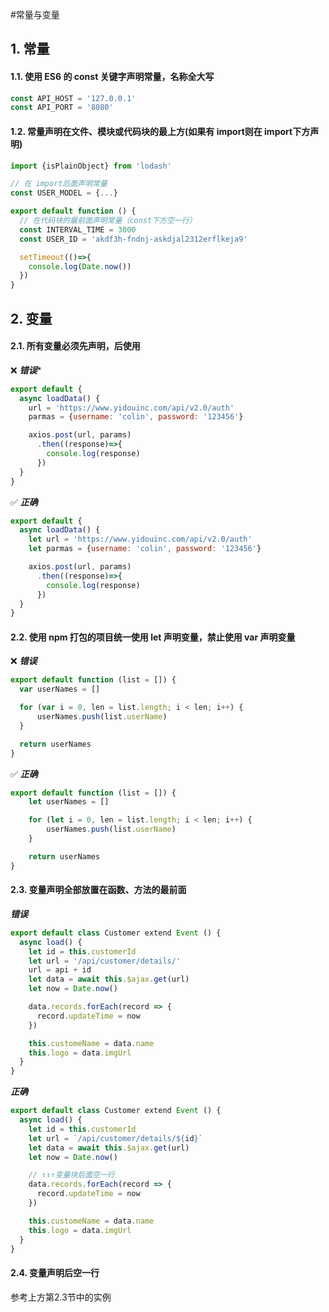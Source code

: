 #常量与变量

## 1. 常量

#### 1.1. 使用 ES6 的 const 关键字声明常量，名称全大写
```javascript
const API_HOST = '127.0.0.1'
const API_PORT = '8080'
```
#### 1.2. 常量声明在文件、模块或代码块的最上方(如果有 import则在 import下方声明)
```javascript
import {isPlainObject} from 'lodash'

// 在 import后面声明常量
const USER_MODEL = {...}
```

```javascript
export default function () {
  // 在代码块的最前面声明常量（const下方空一行）
  const INTERVAL_TIME = 3000
  const USER_ID = 'akdf3h-fndnj-askdjal2312erflkeja9'

  setTimeout(()=>{
    console.log(Date.now())
  })
}
```

## 2. 变量
#### 2.1. 所有变量必须先声明，后使用

❌ ***错误****

```javascript
export default {
  async loadData() {
    url = 'https://www.yidouinc.com/api/v2.0/auth'
    parmas = {username: 'colin', password: '123456'}

    axios.post(url, params)
      .then((response)=>{
        console.log(response)
      })
  }
}
```

✅ ***正确***

```javascript
export default {
  async loadData() {
    let url = 'https://www.yidouinc.com/api/v2.0/auth'
    let parmas = {username: 'colin', password: '123456'}

    axios.post(url, params)
      .then((response)=>{
        console.log(response)
      })
  }
}
```

#### 2.2. 使用 npm 打包的项目统一使用 let 声明变量，禁止使用 var 声明变量

❌ ***错误***
```javascript
export default function (list = []) {
  var userNames = []

  for (var i = 0, len = list.length; i < len; i++) {
      userNames.push(list.userName)
  }

  return userNames
}
```

✅ ***正确***

```javascript
export default function (list = []) {
    let userNames = []

    for (let i = 0, len = list.length; i < len; i++) {
        userNames.push(list.userName)
    }

    return userNames
}
```

#### 2.3. 变量声明全部放置在函数、方法的最前面
***错误***
```javascript
export default class Customer extend Event () {
  async load() {
    let id = this.customerId
    let url = '/api/customer/details/'
    url = api + id
    let data = await this.$ajax.get(url)
    let now = Date.now()

    data.records.forEach(record => {
      record.updateTime = now
    })

    this.customeName = data.name
    this.logo = data.imgUrl
  }
}
```

***正确***

```javascript
export default class Customer extend Event () {
  async load() {
    let id = this.customerId
    let url = `/api/customer/details/${id}`
    let data = await this.$ajax.get(url)
    let now = Date.now()

    // ↑↑↑变量块后面空一行
    data.records.forEach(record => {
      record.updateTime = now
    })

    this.customeName = data.name
    this.logo = data.imgUrl
  }
}
```

#### 2.4. 变量声明后空一行

参考上方第2.3节中的实例